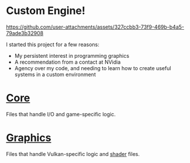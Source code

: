 # Custom Engine!

https://github.com/user-attachments/assets/327ccbb3-73f9-469b-b4a5-79ade3b32908

I started this project for a few reasons:
- My persistent interest in programming graphics
- A recommendation from a contact at NVidia
- Agency over my code, and needing to learn how to create useful systems in a custom environment 

# [Core](https://github.com/Kaylubkiss/Project-Samples/tree/main/Personal%20Projects/Unnamed%20Vulkan%20Engine/Core)
Files that handle I/O and game-specific logic.

# [Graphics](https://github.com/Kaylubkiss/Project-Samples/tree/main/Personal%20Projects/Unnamed%20Vulkan%20Engine/Graphics)
Files that handle Vulkan-specific logic and [shader](https://github.com/Kaylubkiss/Project-Samples/tree/main/Personal%20Projects/Unnamed%20Vulkan%20Engine/Graphics/shaders) files.

 

